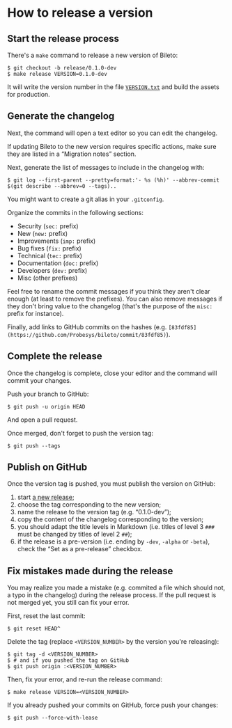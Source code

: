 # How to release a version

## Start the release process

There's a `make` command to release a new version of Bileto:

```console
$ git checkout -b release/0.1.0-dev
$ make release VERSION=0.1.0-dev
```

It will write the version number in the file [`VERSION.txt`](/VERSION.txt) and build the assets for production.

## Generate the changelog

Next, the command will open a text editor so you can edit the changelog.

If updating Bileto to the new version requires specific actions, make sure they are listed in a “Migration notes” section.

Next, generate the list of messages to include in the changelog with:

```console
$ git log --first-parent --pretty=format:'- %s (%h)' --abbrev-commit $(git describe --abbrev=0 --tags)..
```

You might want to create a git alias in your `.gitconfig`.

Organize the commits in the following sections:

- Security (`sec:` prefix)
- New (`new:` prefix)
- Improvements (`imp:` prefix)
- Bug fixes (`fix:` prefix)
- Technical (`tec:` prefix)
- Documentation (`doc:` prefix)
- Developers (`dev:` prefix)
- Misc (other prefixes)

Feel free to rename the commit messages if you think they aren't clear enough (at least to remove the prefixes).
You can also remove messages if they don't bring value to the changelog (that's the purpose of the `misc:` prefix for instance).

Finally, add links to GitHub commits on the hashes (e.g. `[83fdf85](https://github.com/Probesys/bileto/commit/83fdf85)`).

## Complete the release

Once the changelog is complete, close your editor and the command will commit your changes.

Push your branch to GitHub:

```console
$ git push -u origin HEAD
```

And open a pull request.

Once merged, don't forget to push the version tag:

```console
$ git push --tags
```

## Publish on GitHub

Once the version tag is pushed, you must publish the version on GitHub:

1. start [a new release](https://github.com/Probesys/bileto/releases/new);
2. choose the tag corresponding to the new version;
3. name the release to the version tag (e.g. “0.1.0-dev”);
4. copy the content of the changelog corresponding to the version;
5. you should adapt the title levels in Markdown (i.e. titles of level 3 `###` must be changed by titles of level 2 `##`);
6. if the release is a pre-version (i.e. ending by `-dev`, `-alpha` or `-beta`), check the “Set as a pre-release” checkbox.

## Fix mistakes made during the release

You may realize you made a mistake (e.g. commited a file which should not, a typo in the changelog) during the release process.
If the pull request is not merged yet, you still can fix your error.

First, reset the last commit:

```console
$ git reset HEAD^
```

Delete the tag (replace `<VERSION_NUMBER>` by the version you're releasing):

```console
$ git tag -d <VERSION_NUMBER>
$ # and if you pushed the tag on GitHub
$ git push origin :<VERSION_NUMBER>
```

Then, fix your error, and re-run the release command:

```console
$ make release VERSION=<VERSION_NUMBER>
```

If you already pushed your commits on GitHub, force push your changes:

```console
$ git push --force-with-lease
```
